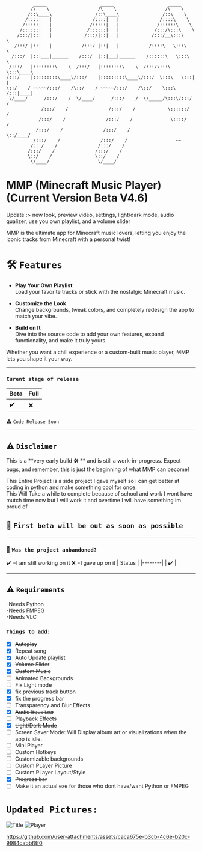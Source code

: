               _____                    _____                    _____          
             /\    \                  /\    \                  /\    \         
            /::\____\                /::\____\                /::\    \        
           /::::|   |               /::::|   |               /::::\    \       
          /:::::|   |              /:::::|   |              /::::::\    \      
         /::::::|   |             /::::::|   |             /:::/\:::\    \     
        /:::/|::|   |            /:::/|::|   |            /:::/__\:::\    \    
       /:::/ |::|   |           /:::/ |::|   |           /::::\   \:::\    \   
      /:::/  |::|___|______    /:::/  |::|___|______    /::::::\   \:::\    \  
     /:::/   |::::::::\    \  /:::/   |::::::::\    \  /:::/\:::\   \:::\____\ 
    /:::/    |:::::::::\____\/:::/    |:::::::::\____\/:::/  \:::\   \:::|    |
    \::/    / ~~~~~/:::/    /\::/    / ~~~~~/:::/    /\::/    \:::\  /:::|____|
     \/____/      /:::/    /  \/____/      /:::/    /  \/_____/\:::\/:::/    / 
                 /:::/    /               /:::/    /            \::::::/    /  
                /:::/    /               /:::/    /              \::::/    /   
               /:::/    /               /:::/    /                \::/____/    
              /:::/    /               /:::/    /                  ~~          
             /:::/    /               /:::/    /                               
            /:::/    /               /:::/    /                                
            \::/    /                \::/    /                                 
             \/____/                  \/____/ 
                                 
# MMP (Minecraft Music Player) (Current Version Beta V4.6)  

Update :> new look, preview video, settings, light/dark mode, audio qualizer, use you own playlist, and a volume slider

MMP is the ultimate app for Minecraft music lovers, letting you enjoy the iconic tracks from Minecraft with a personal twist!  

# 🛠️ `Features`  
- **Play Your Own Playlist**  
  Load your favorite tracks or stick with the nostalgic Minecraft music.  

- **Customize the Look**  
  Change backgrounds, tweak colors, and completely redesign the app to match your vibe.  

- **Build on It**  
  Dive into the source code to add your own features, expand functionality, and make it truly yours.  

Whether you want a chill experience or a custom-built music player, MMP lets you shape it your way.  

---
### `Curent stage of release`
|Beta|Full |
|----|-----|
|✔️ | ❌ |  

⚠ `Code Release Soon`

---

## ⚠ `Disclaimer`  
This is a **very early build :hammer_and_wrench: ** and is still a work-in-progress. Expect bugs, and remember, this is just the beginning of what MMP can become!    

This Entire Project is a side project I gave myself so i can get better at coding in python and make something cool for once.  
This Will Take a while to complete because of school and work I wont have mutch time now but I will work it and overtime I will have something im proud of.  
## 💬 `First beta will be out as soon as possible`

---
### 💬 `Was the project anbandoned?` 
✔️ =I am still working on it ❌ =I gave up on it
| Status |
|--------|
|   ✔️  |

---

## ⚠ `Requirements`
 -Needs Python  
 -Needs FMPEG  
 -Needs VLC  

### `Things to add:`
- [x] ~~Autoplay~~  
- [x] ~~Repeat song~~
- [x] Auto Update playlist
- [x] ~~Volume Slider~~
- [x] ~~Custom Music~~
- [ ] Animated Backgrounds
- [ ] Fix Light mode
- [x] fix previous track button
- [x] fix the progress bar
- [ ] Transparency and Blur Effects
- [x] ~~Audio Equalizer~~
- [ ] Playback Effects
- [x] ~~Light/Dark Mode~~
- [ ] Screen Saver Mode: Will Display album art or visualizations when the app is idle.
- [ ] Mini Player
- [ ] Custom Hotkeys
- [ ] Customizable backgrounds
- [ ] Custom PLayer Picture
- [ ] Custom PLayer Layout/Style
- [x] ~~Progress bar~~
- [ ] Make it an actual exe for those who dont have/want Python or FMPEG

# `Updated Pictures:`   

![Title](https://github.com/user-attachments/assets/ac221201-1baf-4b10-90b9-fe401ddd01ef)
![Player](https://github.com/user-attachments/assets/837db533-43b1-49ad-84c6-2a801e99e267)

https://github.com/user-attachments/assets/caca675e-b3cb-4c6e-b20c-9984cabbf8f0
